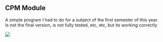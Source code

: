 ## CPM Module

A simple program I had to do for a subject of the first semester of this year.
Is not the final version, is not fully tested, etc, etc, but its working correctly

![](https://github.com/sankosk/CPM_Module/blob/master/aplicacionGIF.gif)
